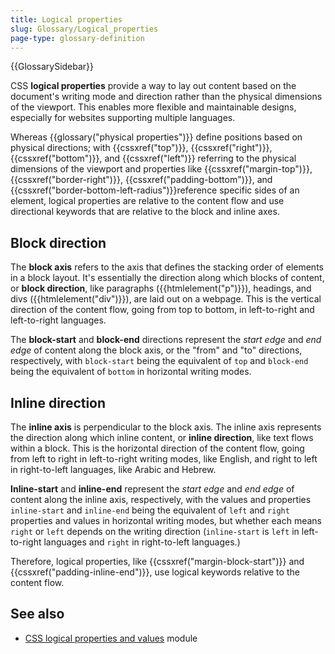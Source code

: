 ```yaml
---
title: Logical properties
slug: Glossary/Logical_properties
page-type: glossary-definition
---
```


{{GlossarySidebar}}

CSS **logical properties** provide a way to lay out content based on the document's writing mode and direction rather than the physical dimensions of the viewport. This enables more flexible and maintainable designs, especially for websites supporting multiple languages.

Whereas {{glossary("physical properties")}} define positions based on physical directions; with {{cssxref("top")}}, {{cssxref("right")}}, {{cssxref("bottom")}}, and {{cssxref("left")}} referring to the physical dimensions of the viewport and properties like {{cssxref("margin-top")}}, {{cssxref("border-right")}}, {{cssxref("padding-bottom")}}, and {{cssxref("border-bottom-left-radius")}}reference specific sides of an element, logical properties are relative to the content flow and use directional keywords that are relative to the block and inline axes.

## Block direction

The **block axis** refers to the axis that defines the stacking order of elements in a block layout. It's essentially the direction along which blocks of content, or **block direction**, like paragraphs ({{htmlelement("p")}}), headings, and divs ({{htmlelement("div")}}), are laid out on a webpage. This is the vertical direction of the content flow, going from top to bottom, in left-to-right and left-to-right languages.

The **block-start** and **block-end** directions represent the _start edge_ and _end edge_ of content along the block axis, or the "from" and "to" directions, respectively, with `block-start` being the equivalent of `top` and `block-end` being the equivalent of `bottom` in horizontal writing modes.

## Inline direction

The **inline axis** is perpendicular to the block axis. The inline axis represents the direction along which inline content, or **inline direction**, like text flows within a block. This is the horizontal direction of the content flow, going from left to right in left-to-right writing modes, like English, and right to left in right-to-left languages, like Arabic and Hebrew.

**Inline-start** and **inline-end** represent the _start edge_ and _end edge_ of content along the inline axis, respectively, with the values and properties `inline-start` and `inline-end` being the equivalent of `left` and `right` properties and values in horizontal writing modes, but whether each means `right` or `left` depends on the writing direction (`inline-start` is `left` in left-to-right languages and `right` in right-to-left languages.)

Therefore, logical properties, like {{cssxref("margin-block-start")}} and {{cssxref("padding-inline-end")}}, use logical keywords relative to the content flow.

## See also

- [CSS logical properties and values](/en-US/docs/Web/CSS/CSS_logical_properties_and_values) module
